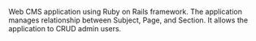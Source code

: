 Web CMS application using Ruby on Rails framework.  The application manages relationship between Subject, Page, and Section.  It allows the application to CRUD admin users.

<a href="https://codeship.com/projects/78d180f0-a05f-0132-4781-161c16488463/status?branch=master">
